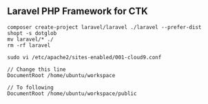 ## Laravel PHP Framework for CTK

```
composer create-project laravel/laravel ./laravel --prefer-dist
shopt -s dotglob
mv laravel/* ./
rm -rf laravel

```

```
sudo vi /etc/apache2/sites-enabled/001-cloud9.conf

// Change this line
DocumentRoot /home/ubuntu/workspace

// To following
DocumentRoot /home/ubuntu/workspace/public

```